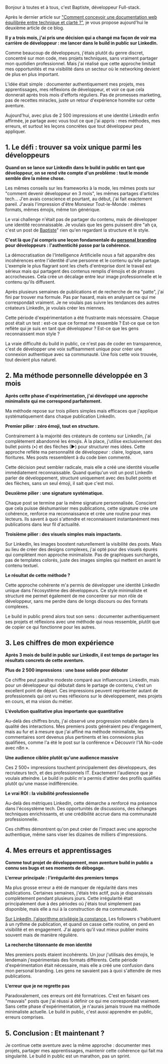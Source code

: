 Bonjour à toutes et à tous, c'est Baptiste, développeur Full-stack.

Après le dernier article sur ["Comment concevoir une documentation web équilibrée entre technique et clarté ?"](https://baptistecainjo.fr/blog/documentation-web-equilibre-dev-ux), je vous propose aujourd'hui le deuxième article de ce blog.

**Il y a trois mois, j'ai pris une décision qui a changé ma façon de voir ma carrière de développeur : me lancer dans le build in public sur LinkedIn.**

Comme beaucoup de développeurs, j'étais plutôt du genre discret, concentré sur mon code, mes projets techniques, sans vraiment partager mon quotidien professionnel. Mais j'ai réalisé que cette approche limitait mes opportunités et ma visibilité dans un secteur où le networking devient de plus en plus important.

L'idée était simple : documenter authentiquement mes projets, mes apprentissages, mes réflexions de développeur, et voir ce que cela donnerait après trois mois d'efforts réguliers. Pas de promesses marketing, pas de recettes miracles, juste un retour d'expérience honnête sur cette aventure.

Aujourd'hui, avec plus de 2 500 impressions et une identité LinkedIn enfin affirmée, je partage avec vous tout ce que j'ai appris : mes méthodes, mes erreurs, et surtout les leçons concrètes que tout développeur peut appliquer.

## 1. Le défi : trouver sa voix unique parmi les développeurs

**Quand on se lance sur LinkedIn dans le build in public en tant que développeur, on se rend vite compte d'un problème : tout le monde semble dire la même chose.**

Les mêmes conseils sur les frameworks à la mode, les mêmes posts sur "comment devenir développeur en 3 mois", les mêmes partages d'articles tech... J'en avais conscience et pourtant, au début, j'ai fait exactement pareil. J'avais l'impression d'être Monsieur Tout-le-Monde : mêmes formats, mêmes émojis, même ton générique.

Le vrai challenge n'était pas de partager du contenu, mais de développer une identité reconnaissable. Je voulais que les gens puissent dire "ah ça, c'est un post de [Baptiste](https://www.baptistecainjo.fr/)" rien qu'en regardant la structure et le style.

**C'est là que j'ai compris une leçon fondamentale du [personal branding](https://www.freecodecamp.org/news/personal-branding-for-devs-handbook/) pour développeurs : l'authenticité passe par la cohérence.**

La démocratisation de l'Intelligence Artificielle nous a fait apparaître des incohérences entre l'identité d'une personne et le contenu qu'elle partage. L'exemple le plus flagrant sont les chefs d'entreprise dont le travail est sérieux mais qui partagent des contenus remplis d'émojis et de phrases accrocheuses. Cela crée un décalage entre leur image professionnelle et le contenu qu'ils diffusent.

Après plusieurs semaines de publications et de recherche de ma "patte", j'ai fini par trouver ma formule. Pas par hasard, mais en analysant ce qui me correspondait vraiment. Je ne voulais pas suivre les tendances des autres créateurs LinkedIn, je voulais créer les miennes.

Cette période d'expérimentation a été frustrante mais nécessaire. Chaque post était un test : est-ce que ce format me ressemble ? Est-ce que ce ton reflète qui je suis en tant que développeur ? Est-ce que les gens reconnaissent mon style ?

La vraie difficulté du build in public, ce n'est pas de coder en transparence, c'est de développer une voix suffisamment unique pour créer une connexion authentique avec sa communauté. Une fois cette voix trouvée, tout devient plus naturel.

## 2. Ma méthode personnelle développée en 3 mois

**Après cette phase d'expérimentation, j'ai développé une approche minimaliste qui me correspond parfaitement.**

Ma méthode repose sur trois piliers simples mais efficaces que j'applique systématiquement dans chaque publication LinkedIn.

**Premier pilier : zéro émoji, tout en structure.**

Contrairement à la majorité des créateurs de contenu sur LinkedIn, j'ai complètement abandonné les émojis. À la place, j'utilise exclusivement des bullet points (•) et des flèches (►) pour structurer mes idées. Cette approche reflète ma personnalité de développeur : claire, logique, sans fioritures. Mes posts ressemblent à du code bien commenté.

Cette décision peut sembler radicale, mais elle a créé une identité visuelle immédiatement reconnaissable. Quand quelqu'un voit un post LinkedIn parler de développement, structuré uniquement avec des bullet points et des flèches, sans un seul émoji, il sait que c'est moi.

**Deuxième pilier : une signature systématique.**

Chaque post se termine par la même signature personnalisée. Conscient que cela puisse déshumaniser mes publications, cette signature crée une cohérence, renforce ma reconnaissance et crée une routine pour mes lecteurs. Ils savent à quoi s'attendre et reconnaissent instantanément mes publications dans leur fil d'actualité.

**Troisième pilier : des visuels simples mais impactants.**

Sur LinkedIn, les images boostent naturellement la visibilité des posts. Mais au lieu de créer des designs complexes, j'ai opté pour des visuels épurés qui complètent mon approche minimaliste. Pas de graphiques surchargés, pas de templates colorés, juste des images simples qui mettent en avant le contenu textuel.

**Le résultat de cette méthode ?**

Cette approche cohérente m'a permis de développer une identité LinkedIn unique dans l'écosystème des développeurs. Ce style minimaliste et structuré me permet également de me concentrer sur mon rôle de développeur, sans me perdre dans de longs discours ou des formats complexes.

Le build in public prend alors tout son sens : documenter authentiquement ses projets et réflexions avec une méthode qui nous ressemble, plutôt que de copier ce qui fonctionne pour les autres.

## 3. Les chiffres de mon expérience

**Après 3 mois de build in public sur LinkedIn, il est temps de partager les résultats concrets de cette aventure.**

**Plus de 2 500 impressions : une base solide pour débuter**

Ce chiffre peut paraître modeste comparé aux influenceurs LinkedIn, mais pour un développeur qui débutait dans le partage de contenu, c'est un excellent point de départ. Ces impressions peuvent représenter autant de professionnels qui ont vu mes réflexions sur le développement, mes projets en cours, et ma vision du métier.

**L'évolution qualitative plus importante que quantitative**

Au-delà des chiffres bruts, j'ai observé une progression notable dans la qualité des interactions. Mes premiers posts généraient peu d'engagement, mais au fur et à mesure que j'ai affiné ma méthode minimaliste, les commentaires sont devenus plus pertinents et les connexions plus qualifiées, comme l'a été le post sur la conférence « Découvrir l'IA No-code avec n8n ».

**Une audience ciblée plutôt qu'une audience massive**

Ces 2 500+ impressions touchent principalement des développeurs, des recruteurs tech, et des professionnels IT. Exactement l'audience que je voulais atteindre. Le build in public m'a permis d'attirer des profils qualifiés plutôt qu'une masse indifférenciée.

**Le vrai ROI : la visibilité professionnelle**

Au-delà des métriques LinkedIn, cette démarche a renforcé ma présence dans l'écosystème tech. Des opportunités de discussions, des échanges techniques enrichissants, et une crédibilité accrue dans ma communauté professionnelle.

Ces chiffres démontrent qu'on peut créer de l'impact avec une approche authentique, même sans viser les dizaines de milliers d'impressions.

## 4. Mes erreurs et apprentissages

**Comme tout projet de développement, mon aventure build in public a connu ses bugs et ses moments de débogage.**

**L'erreur principale : l'irrégularité des premiers temps**

Ma plus grosse erreur a été de manquer de régularité dans mes publications. Certaines semaines, j'étais très actif, puis je disparaissais complètement pendant plusieurs jours. Cette irrégularité était principalement due à des périodes où j'étais tout simplement pas disponible, mais elle a nui à la construction de ma communauté.

[Sur LinkedIn, l'algorithme privilégie la constance.](https://www.linkedin.com/learning/publier-efficacement-sur-linkedin/comprendre-l-algorithme) Les followers s'habituent à un rythme de publication, et quand on casse cette routine, on perd en visibilité et en engagement. J'ai appris qu'il vaut mieux publier moins souvent mais de manière régulière.

**La recherche tâtonnante de mon identité**

Mes premiers posts étaient incohérents. Un jour j'utilisais des émojis, le lendemain j'expérimentais des formats différents. Cette période d'expérimentation était nécessaire, mais elle a créé une confusion dans mon personal branding. Les gens ne savaient pas à quoi s'attendre de mes publications.

**L'erreur que je ne regrette pas**

Paradoxalement, ces erreurs ont été formatrices. C'est en faisant ces "mauvais" posts que j'ai réussi à définir ce qui me correspondait vraiment. Sans cette phase d'expérimentation, je n'aurais jamais trouvé ma méthode minimaliste actuelle.
Le build in public, c'est aussi apprendre en public, erreurs comprises.

## 5. Conclusion : Et maintenant ?

Je continue cette aventure avec la même approche : documenter mes projets, partager mes apprentissages, maintenir cette cohérence qui fait ma singularité. Le build in public est un marathon, pas un sprint.
